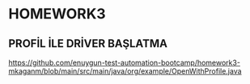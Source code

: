 # HOMEWORK3

## PROFİL İLE DRİVER BAŞLATMA
https://github.com/enuygun-test-automation-bootcamp/homework3-mkaganm/blob/main/src/main/java/org/example/OpenWithProfile.java
